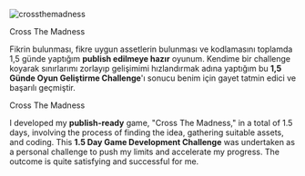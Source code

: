 ![crossthemadness](https://github.com/teyavuz/Cross-Over-The-World/assets/56791446/e359c5ca-e8e9-4550-b707-3ce3576a47df)


<div class="h1">Cross The Madness</div>
<p>Fikrin bulunması, fikre uygun assetlerin bulunması ve kodlamasını toplamda 1,5 günde yaptığım <b>publish edilmeye hazır</b> oyunum. Kendime bir challenge koyarak sınırlarımı zorlayıp gelişimimi hızlandırmak adına yaptığım bu <b>1,5 Günde Oyun Geliştirme Challenge</b>'ı sonucu benim için gayet tatmin edici ve başarılı geçmiştir.</p>


<div class="h4">Cross The Madness</div>
<p>I developed my <b>publish-ready</b> game, "Cross The Madness," in a total of 1.5 days, involving the process of finding the idea, gathering suitable assets, and coding. This <b>1.5 Day Game Development Challenge</b> was undertaken as a personal challenge to push my limits and accelerate my progress. The outcome is quite satisfying and successful for me.</p>
